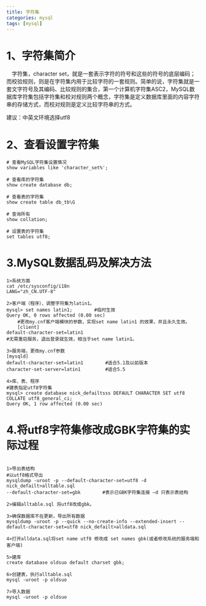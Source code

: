 ```yaml
---
title: 字符集
categories: mysql   
tags: [mysql]
---
```





# 1、字符集简介
&emsp;字符集，character set，就是一套表示字符的符号和这些的符号的底层编码；而校验规则，则是在字符集内用于比较字符的一套规则。简单的说，字符集就是一套文字符号及其编码、比较规则的集合，第一个计算机字符集ASC2，MySQL数据库字符集包括字符集和校对规则两个概念，字符集是定义数据库里面的内容字符串的存储方式，而校对规则是定义比较字符串的方式。


建议：中英文环境选择utf8

# 2、查看设置字符集

```
# 查看MySQL字符集设置情况
show variables like 'character_set%';
 
# 查看库的字符集
show create database db;
 
# 查看表的字符集
show create table db_tb\G
 
# 查询所有
show collation;
 
# 设置表的字符集
set tables utf8;

```

# 3.MySQL数据乱码及解决方法
```
1>系统方面
cat /etc/sysconfig/i18n
LANG="zh_CN.UTF-8"
 
2>客户端（程序），调整字符集为latin1。
mysql> set names latin1;        #临时生效
Query OK, 0 rows affected (0.00 sec)
    #更改my.cnf客户端模块的参数，实现set name latin1 的效果，并且永久生效。
    [client]
default-character-set=latin1
#无需重启服务，退出登录就生效，相当于set name latin1。
 
3>服务端，更改my.cnf参数
[mysqld]
default-character-set=latin1        #适合5.1及以前版本
character-set-server=latin1         #适合5.5
 
4>库、表、程序
#建表指定utf8字符集
mysql> create database nick_defailtsss DEFAULT CHARACTER SET utf8 COLLATE utf8_general_ci;
Query OK, 1 row affected (0.00 sec)

```

# 4.将utf8字符集修改成GBK字符集的实际过程
```

1>导出表结构
#以utf8格式导出
mysqldump -uroot -p --default-character-set=utf8 -d nick_defailt>alltable.sql
--default-character-set=gbk        #表示已GBK字符集连接 –d 只表示表结构
 
2>编辑alltable.sql 将utf8改成gbk。
 
3>确保数据库不在更新，导出所有数据
mysqldump -uroot -p --quick --no-create-info --extended-insert --default-character-set=utf8 nick_defailt>alldata.sql
 
4>打开alldata.sql将set name utf8 修改成 set names gbk(或者修改系统的服务端和客户端)
 
5>建库
create database oldsuo default charset gbk;
 
6>创建表，执行alltable.sql
mysql -uroot -p oldsuo
 
7>导入数据
mysql -uroot -p oldsuo

```



